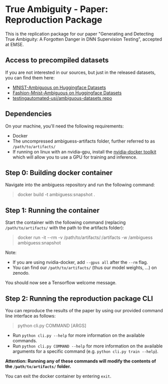 # True Ambiguity - Paper: Reproduction Package
This is the replication package for our paper "Generating and Detecting True Ambiguity: A Forgotten Danger in DNN Supervision Testing", accepted at EMSE.

## Access to precompiled datasets
If you are not interested in our sources, but just in the released datasets, you can find them here:
- [MNIST-Ambiguous on Huggingface Datasets](https://huggingface.co/datasets/mweiss/mnist_ambiguous)
- [Fashion-Mnist-Ambiguous on Huggingface Datasets](https://huggingface.co/datasets/mweiss/fashion_mnist_ambiguous)
- [testingautomated-usi/ambiguous-datasets repo](https://github.com/testingautomated-usi/ambiguous-datasets)

## Dependencies
On your machine, you'll need the following requirements:
- Docker
- The uncompressed ambiguess-artifacts folder, further referred to as `/path/to/artifacts/`
- If running on linux with an nvidia-gpu, install the [nvidia-docker toolkit](https://github.com/NVIDIA/nvidia-docker)
  which will allow you to use a GPU for training and inference.

## Step 0: Building docker container
Navigate into the ambiguess repository and run the following command:
> docker build -t ambiguess:snapshot .

## Step 1: Running the container
Start the container with the following command (replacing `/path/to/artifacts/` with the path to the artifacts folder):
> docker run -it --rm -v /path/to/artifacts/:/artifacts -w /ambiguess ambiguess:snapshot

Note: 
- If you are using nvidia-docker, add `--gpus all` after the `--rm` flag.
- You can find our `/path/to/artifacts/` (thus our model weights, ...) on zenodo.

You should now see a Tensorflow welcome message.

## Step 2: Running the reproduction package CLI

You can reproduce the results of the paper by using our provided command line interface as follows:

> python cli.py COMMAND [ARGS]

- Run `python cli.py --help` for more information on the available commands.
- Run `python cli.py COMMAND --help` for more information on the available arguments for a specific command
(e.g. `python cli.py train --help`).

**Attention: Running any of these commands will modify the contents of the `/path/to/artifacts/` folder.**

You can exit the docker container by entering `exit`.
